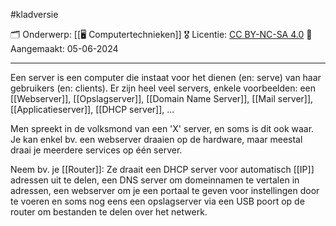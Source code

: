 #kladversie

🗂️ Onderwerp: [[🖥️ Computertechnieken]]
🎖️ Licentie: [CC BY-NC-SA 4.0](https://creativecommons.org/licenses/by-nc-sa/4.0/)
📅 Aangemaakt: 05-06-2024

---
Een server is een computer die instaat voor het dienen (en: serve) van haar gebruikers (en: clients). Er zijn heel veel servers, enkele voorbeelden: een [[Webserver]], [[Opslagserver]], [[Domain Name Server]], [[Mail server]], [[Applicatieserver]], [[DHCP server]], ...

Men spreekt in de volksmond van een 'X' server, en soms is dit ook waar. Je kan enkel bv. een webserver draaien op de hardware, maar meestal draai je meerdere services op één server. 

Neem bv. je [[Router]]: Ze draait een DHCP server voor automatisch [[IP]] adressen uit te delen, een DNS server om domeinnamen te vertalen in adressen, een webserver om je een portaal te geven voor instellingen door te voeren en soms nog eens een opslagserver via een USB poort op de router om bestanden te delen over het netwerk.




